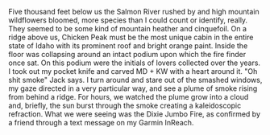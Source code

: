 


Five thousand feet below us the Salmon River rushed by and high mountain wildflowers bloomed, more species than I could count or identify, really. They seemed to be some kind of mountain heather and cinquefoil. On a ridge above us, Chicken Peak must be the most unique cabin in the entire state of Idaho with its prominent roof and bright orange paint. Inside the floor was collapsing around an intact podium upon which the fire finder once sat. On this podium were the initials of lovers collected over the years. I took out my pocket knife and carved MD + KW with a heart around it. "Oh shit smoke" Jack says. I turn around and stare out of the smashed windows, my gaze directed in a very particular way, and see a plume of smoke rising from behind a ridge. For hours, we watched the plume grow into a cloud and, briefly, the sun burst through the smoke creating a kaleidoscopic refraction. What we were seeing was the Dixie Jumbo Fire, as confirmed by a friend through a text message on my Garmin InReach. 